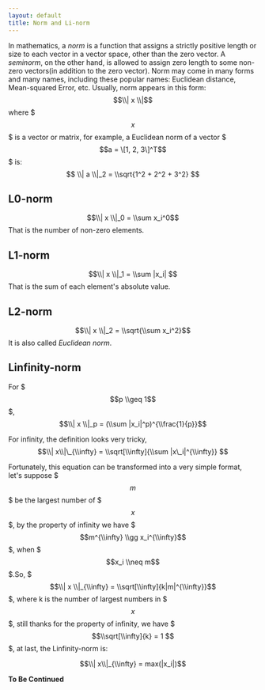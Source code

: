 ```yaml
---
layout: default
title: Norm and Li-norm
---
```

In mathematics, a *norm* is a function that assigns a strictly positive length or size to each vector in a vector space, other than the zero vector. A *seminorm*, on the other hand, is allowed to assign zero length to some non-zero vectors(in addition to the zero vector). Norm may come in many forms and many names, including these popular names: Euclidean distance, Mean-squared Error, etc. Usually, norm appears in this form:
$$\\| x \\|$$
where $$$x$$$ is a vector or matrix, for example, a Euclidean norm of a vector $$$a = \[1, 2, 3\]^T$$$ is:
$$ \\| a \\|_2 = \\sqrt{1^2 + 2^2 + 3^2} $$


## L0-norm

$$\\| x \\|_0 = \\sum x_i^0$$
That is the number of non-zero elements.

## L1-norm

$$\\| x \\|_1 = \\sum |x_i| $$
That is the sum of each element's absolute value.

## L2-norm

$$\\| x \\|_2 = \\sqrt{\\sum x_i^2}$$
It is also called *Euclidean norm*.

## Linfinity-norm

For $$$p \\geq 1$$$, 
$$\\| x \\|_p = (\\sum |x_i|^p)^{\\frac{1}{p}}$$

For infinity, the definition looks very tricky,
$$\\| x\\|\_{\\infty} = \\sqrt[\\infty]{\\sum |x\_i|^{\\infty}} $$

Fortunately, this equation can be transformed into a very simple format, let's suppose $$$m$$$ be the largest number of $$$x$$$, by the property of infinity we have $$$m^{\\infty} \\gg x_i^{\\infty}$$$, when $$$x_i \\neq m$$$.So, $$$\\| x \\|_{\\infty} = \\sqrt[\\infty]{k|m|^{\\infty}}$$$, where k is the number of largest numbers in $$$x$$$, still thanks for the property of infinity, we have $$$\\sqrt[\\infty]{k} = 1 $$$, at last, the Linfinity-norm is:

$$\\| x\\|_{\\infty} = max(|x_i|)$$


**To Be Continued**
